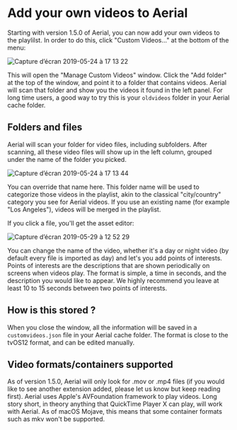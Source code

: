 #  Add your own videos to Aerial

Starting with version 1.5.0 of Aerial, you can now add your own videos to the playlilst. In order to do this, click "Custom Videos..." at the bottom of the menu:

![Capture d’écran 2019-05-24 à 17 13 22](https://user-images.githubusercontent.com/37544189/58338271-c090be80-7e47-11e9-833a-d70ada56232b.jpg)

This will open the "Manage Custom Videos" window. Click the "Add folder" at the top of the window, and point it to a folder that contains videos. Aerial will scan that folder and show you the videos it found in the left panel. For long time users, a good way to try this is your `oldvideos` folder in your Aerial cache folder. 

## Folders and files

Aerial will scan your folder for video files, including subfolders. After scanning, all these video files will show up in the left column, grouped under the name of the folder you picked. 

![Capture d’écran 2019-05-24 à 17 13 44](https://user-images.githubusercontent.com/37544189/58338555-36952580-7e48-11e9-8f9b-4e69a48dc11b.jpg)

You can override that name here. This folder name will be used to categorize those videos in the playlist, akin to the classical "city/country" category you see for Aerial videos. If you use an existing name (for example "Los Angeles"), videos will be merged in the playlist. 

If you click a file, you'll get the asset editor: 

![Capture d’écran 2019-05-29 à 12 52 29](https://user-images.githubusercontent.com/37544189/58552781-8478a780-8213-11e9-99bc-2b55c75b6bd3.jpg)

You can change the name of the video, whether it's a day or night video (by default every file is imported as day) and let's you add points of interests. Points of interests are the descriptions that are shown periodically on screens when videos play. The format is simple, a time in seconds, and the description you would like to appear. We highly recommend you leave at least 10 to 15 seconds between two points of interests. 

## How is this stored ?

When you close the window, all the information will be saved in a `customvideos.json` file in your Aerial cache folder. The format is close to the tvOS12 format, and can be edited manually. 

## Video formats/containers supported

As of version 1.5.0, Aerial will only look for .mov or .mp4 files (if you would like to see another extension added, please let us know but keep reading first). Aerial uses Apple's AVFoundation framework to play videos. Long story short, in theory anything that QuickTime Player X can play, will work with Aerial. As of macOS Mojave, this means that some container formats such as mkv won't be supported.  
